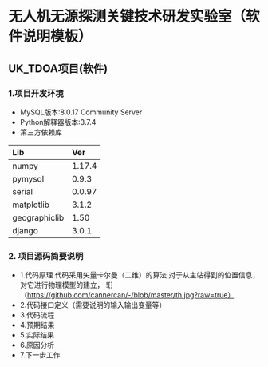 # 无人机无源探测关键技术研发实验室（软件说明模板）
## UK_TDOA项目(软件)

### 1.项目开发环境

- MySQL版本:8.0.17 Community Server
- Python解释器版本:3.7.4
- 第三方依赖库

|Lib            |Ver    |
|:----          |:----  |
|numpy          |1.17.4 |
|pymysql        |0.9.3  |
|serial         |0.0.97 |
|matplotlib     |3.1.2  |
|geographiclib  |1.50   |
|django         |3.0.1  |

### 2. 项目源码简要说明
- 1.代码原理
  代码采用矢量卡尔曼（二维）的算法
  对于从主站得到的位置信息，对它进行物理模型的建立，
  ![]（https://github.com/cannercan/-/blob/master/th.jpg?raw=true）
- 2.代码接口定义（需要说明的输入输出变量等）
- 3.代码流程
- 4.预期结果
- 5.实际结果
- 6.原因分析
- 7.下一步工作